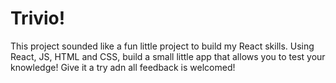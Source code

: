 # Trivio!

This project sounded like a fun little project to build my React skills. Using React, JS, HTML and CSS, build a small little app that allows you to test your knowledge! Give it a try adn all feedback is welcomed!
